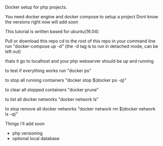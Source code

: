 Docker setup for php projects.

You need docker engine and docker compose to setup a project
Dont know the versions right now will add soon

This tutorial is written based for ubuntu(16.04)

Pull or download this repo
cd to the root of this repo in your command line
run "docker-compose up -d" (the -d tag is to run in detached mode, can be left out)

thats it go to localhost and your php webserver should be up and running

to test if everything works run 
"docker ps"

to stop all running containers 
"docker stop $(docker ps -q)"

to clear all stopped containers 
"docker prune"

to list all docker networks 
"docker network ls"

to stop remove all docker networks
"docker network rm $(docker network ls -q)"

Things i'll add soon
- php versioning
- optional local database